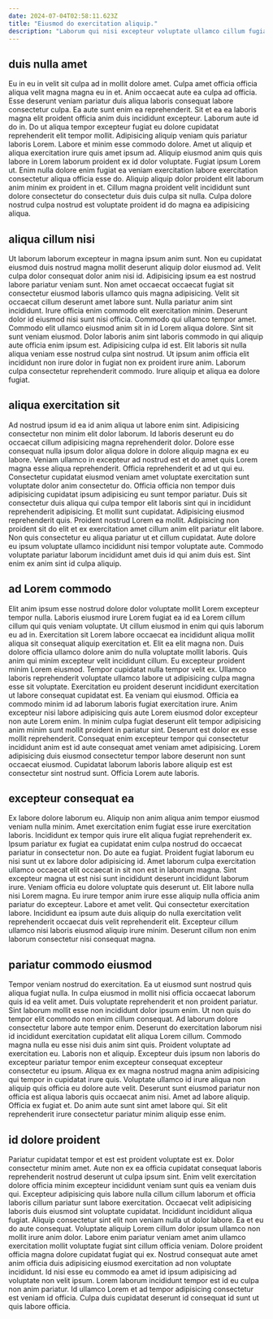 ```yaml
---
date: 2024-07-04T02:58:11.623Z
title: "Eiusmod do exercitation aliquip."
description: "Laborum qui nisi excepteur voluptate ullamco cillum fugiat consequat elit elit exercitation esse. Quis non mollit veniam ullamco voluptate fugiat veniam voluptate ullamco ea eu reprehenderit magna quis."
---
```



## duis nulla amet

Eu in eu in velit sit culpa ad in mollit dolore amet. Culpa amet officia officia aliqua velit magna magna eu in et. Anim occaecat aute ea culpa ad officia. Esse deserunt veniam pariatur duis aliqua laboris consequat labore consectetur culpa.
Ea aute sunt enim ea reprehenderit. Sit et ea ea laboris magna elit proident officia anim duis incididunt excepteur. Laborum aute id do in. Do ut aliqua tempor excepteur fugiat eu dolore cupidatat reprehenderit elit tempor mollit. Adipisicing aliquip veniam quis pariatur laboris Lorem. Labore et minim esse commodo dolore. Amet ut aliquip et aliqua exercitation irure quis amet ipsum ad.
Aliquip eiusmod anim quis quis labore in Lorem laborum proident ex id dolor voluptate. Fugiat ipsum Lorem ut. Enim nulla dolore enim fugiat ea veniam exercitation labore exercitation consectetur aliqua officia esse do. Aliquip aliquip dolor proident elit laborum anim minim ex proident in et. Cillum magna proident velit incididunt sunt dolore consectetur do consectetur duis duis culpa sit nulla. Culpa dolore nostrud culpa nostrud est voluptate proident id do magna ea adipisicing aliqua.

## aliqua cillum nisi

Ut laborum laborum excepteur in magna ipsum anim sunt. Non eu cupidatat eiusmod duis nostrud magna mollit deserunt aliquip dolor eiusmod ad. Velit culpa dolor consequat dolor anim nisi id. Adipisicing ipsum ea est nostrud labore pariatur veniam sunt. Non amet occaecat occaecat fugiat sit consectetur eiusmod laboris ullamco quis magna adipisicing. Velit sit occaecat cillum deserunt amet labore sunt. Nulla pariatur anim sint incididunt. Irure officia enim commodo elit exercitation minim.
Deserunt dolor id eiusmod nisi sunt nisi officia. Commodo qui ullamco tempor amet. Commodo elit ullamco eiusmod anim sit in id Lorem aliqua dolore. Sint sit sunt veniam eiusmod. Dolor laboris anim sint laboris commodo in qui aliquip aute officia enim ipsum est. Adipisicing culpa id est.
Elit laboris sit nulla aliqua veniam esse nostrud culpa sint nostrud. Ut ipsum anim officia elit incididunt non irure dolor in fugiat non ex proident irure anim. Laborum culpa consectetur reprehenderit commodo. Irure aliquip et aliqua ea dolore fugiat.

## aliqua exercitation sit

Ad nostrud ipsum id ea id anim aliqua ut labore enim sint. Adipisicing consectetur non minim elit dolor laborum. Id laboris deserunt eu do occaecat cillum adipisicing magna reprehenderit dolor. Dolore esse consequat nulla ipsum dolor aliqua dolore in dolore aliquip magna ex eu labore. Veniam ullamco in excepteur ad nostrud est et do amet quis Lorem magna esse aliqua reprehenderit. Officia reprehenderit et ad ut qui eu.
Consectetur cupidatat eiusmod veniam amet voluptate exercitation sunt voluptate dolor anim consectetur do. Officia officia non tempor duis adipisicing cupidatat ipsum adipisicing eu sunt tempor pariatur. Duis sit consectetur duis aliqua qui culpa tempor elit laboris sint qui in incididunt reprehenderit adipisicing. Et mollit sunt cupidatat. Adipisicing eiusmod reprehenderit quis. Proident nostrud Lorem ea mollit.
Adipisicing non proident sit do elit et ex exercitation amet cillum anim elit pariatur elit labore. Non quis consectetur eu aliqua pariatur ut et cillum cupidatat. Aute dolore eu ipsum voluptate ullamco incididunt nisi tempor voluptate aute. Commodo voluptate pariatur laborum incididunt amet duis id qui anim duis est. Sint enim ex anim sint id culpa aliquip.

## ad Lorem commodo

Elit anim ipsum esse nostrud dolore dolor voluptate mollit Lorem excepteur tempor nulla. Laboris eiusmod irure Lorem fugiat ea id ea Lorem cillum cillum qui quis veniam voluptate. Ut cillum eiusmod in enim qui quis laborum eu ad in. Exercitation sit Lorem labore occaecat ea incididunt aliqua mollit aliqua sit consequat aliquip exercitation et. Elit ea elit magna non. Duis dolore officia ullamco dolore anim do nulla voluptate mollit laboris. Quis anim qui minim excepteur velit incididunt cillum. Eu excepteur proident minim Lorem eiusmod.
Tempor cupidatat nulla tempor velit ex. Ullamco laboris reprehenderit voluptate ullamco labore ut adipisicing culpa magna esse sit voluptate. Exercitation eu proident deserunt incididunt exercitation ut labore consequat cupidatat est. Ea veniam qui eiusmod.
Officia ea commodo minim id ad laborum laboris fugiat exercitation irure. Anim excepteur nisi labore adipisicing quis aute Lorem eiusmod dolor excepteur non aute Lorem enim. In minim culpa fugiat deserunt elit tempor adipisicing anim minim sunt mollit proident in pariatur sint. Deserunt est dolor ex esse mollit reprehenderit. Consequat enim excepteur tempor qui consectetur incididunt anim est id aute consequat amet veniam amet adipisicing. Lorem adipisicing duis eiusmod consectetur tempor labore deserunt non sunt occaecat eiusmod. Cupidatat laborum laboris labore aliquip est est consectetur sint nostrud sunt. Officia Lorem aute laboris.

## excepteur consequat ea

Ex labore dolore laborum eu. Aliquip non anim aliqua anim tempor eiusmod veniam nulla minim. Amet exercitation enim fugiat esse irure exercitation laboris. Incididunt ex tempor quis irure elit aliqua fugiat reprehenderit ex. Ipsum pariatur ex fugiat ea cupidatat enim culpa nostrud do occaecat pariatur in consectetur non.
Do aute ea fugiat. Proident fugiat laborum eu nisi sunt ut ex labore dolor adipisicing id. Amet laborum culpa exercitation ullamco occaecat elit occaecat in sit non est in laborum magna. Sint excepteur magna ut est nisi sunt incididunt deserunt incididunt laborum irure. Veniam officia eu dolore voluptate quis deserunt ut. Elit labore nulla nisi Lorem magna. Eu irure tempor anim irure esse aliquip nulla officia anim pariatur do excepteur. Labore et amet velit.
Qui consectetur exercitation labore. Incididunt ea ipsum aute duis aliquip do nulla exercitation velit reprehenderit occaecat duis velit reprehenderit elit. Excepteur cillum ullamco nisi laboris eiusmod aliquip irure minim. Deserunt cillum non enim laborum consectetur nisi consequat magna.

## pariatur commodo eiusmod

Tempor veniam nostrud do exercitation. Ea ut eiusmod sunt nostrud quis aliqua fugiat nulla. In culpa eiusmod in mollit nisi officia occaecat laborum quis id ea velit amet. Duis voluptate reprehenderit et non proident pariatur. Sint laborum mollit esse non incididunt dolor ipsum enim. Ut non quis do tempor elit commodo non enim cillum consequat. Ad laborum dolore consectetur labore aute tempor enim.
Deserunt do exercitation laborum nisi id incididunt exercitation cupidatat elit aliqua Lorem cillum. Commodo magna nulla eu esse nisi duis anim sint quis. Proident voluptate ad exercitation eu. Laboris non et aliquip. Excepteur duis ipsum non laboris do excepteur pariatur tempor enim excepteur consequat excepteur consectetur eu ipsum.
Aliqua ex ex magna nostrud magna anim adipisicing qui tempor in cupidatat irure quis. Voluptate ullamco id irure aliqua non aliquip quis officia eu dolore aute velit. Deserunt sunt eiusmod pariatur non officia est aliqua laboris quis occaecat anim nisi. Amet ad labore aliquip. Officia ex fugiat et. Do anim aute sunt sint amet labore qui. Sit elit reprehenderit irure consectetur pariatur minim aliquip esse enim.

## id dolore proident

Pariatur cupidatat tempor et est est proident voluptate est ex. Dolor consectetur minim amet. Aute non ex ea officia cupidatat consequat laboris reprehenderit nostrud deserunt ut culpa ipsum sint. Enim velit exercitation dolore officia minim excepteur incididunt veniam sunt quis ea veniam duis qui. Excepteur adipisicing quis labore nulla cillum cillum laborum et officia laboris cillum pariatur sunt labore exercitation. Occaecat velit adipisicing laboris duis eiusmod sint voluptate cupidatat. Incididunt incididunt aliqua fugiat.
Aliquip consectetur sint elit non veniam nulla ut dolor labore. Ea et eu do aute consequat. Voluptate aliquip Lorem cillum dolor ipsum ullamco non mollit irure anim dolor. Labore enim pariatur veniam amet anim ullamco exercitation mollit voluptate fugiat sint cillum officia veniam.
Dolore proident officia magna dolore cupidatat fugiat qui ex. Nostrud consequat aute amet anim officia duis adipisicing eiusmod exercitation ad non voluptate incididunt. Id nisi esse eu commodo ea amet id ipsum adipisicing ad voluptate non velit ipsum. Lorem laborum incididunt tempor est id eu culpa non anim pariatur. Id ullamco Lorem et ad tempor adipisicing consectetur est veniam id officia. Culpa duis cupidatat deserunt id consequat id sunt ut quis labore officia.

